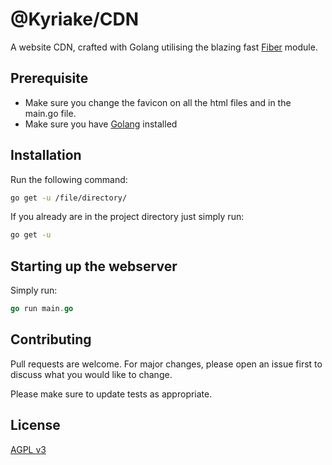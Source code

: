 # @Kyriake/CDN

A website CDN, crafted with Golang utilising the blazing fast [Fiber](https://github.com/gofiber/fiber) module.

## Prerequisite

- Make sure you change the favicon on all the html files and in the main.go file.
- Make sure you have [Golang](https://golang.org/dl/) installed

## Installation

Run the following command:
```bash
go get -u /file/directory/
```
If you already are in the project directory just simply run:
```bash
go get -u
```

## Starting up the webserver

Simply run:
```go
go run main.go
```

## Contributing
Pull requests are welcome. For major changes, please open an issue first to discuss what you would like to change.

Please make sure to update tests as appropriate.

## License
[AGPL v3](https://choosealicense.com/licenses/agpl-3.0/)
